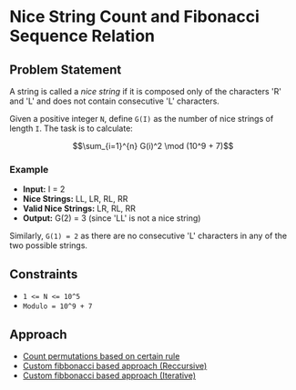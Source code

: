 # Nice String Count and Fibonacci Sequence Relation

## Problem Statement

A string is called a *nice string* if it is composed only of the characters 'R' and 'L' and does not contain consecutive 'L' characters. 

Given a positive integer `N`, define `G(I)` as the number of nice strings of length `I`. The task is to calculate:

$$\sum_{i=1}^{n} G(i)^2 \mod (10^9 + 7)$$

### Example
- **Input:** I = 2
- **Nice Strings:** LL, LR, RL, RR
- **Valid Nice Strings:** LR, RL, RR
- **Output:** G(2) = 3 (since 'LL' is not a nice string)

Similarly, `G(1) = 2` as there are no consecutive 'L' characters in any of the two possible strings.

## Constraints

- `1 <= N <= 10^5`
- `Modulo = 10^9 + 7`

## Approach
- [Count permutations based on certain rule](./solution_1/)
- [Custom fibbonacci based approach (Reccursive)](./solution_2/)
- [Custom fibbonacci based approach (Iterative)](./solution_3/)
